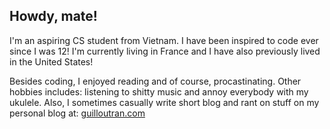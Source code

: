 ## Howdy, mate!

I'm an aspiring CS student from Vietnam. I have been inspired to code ever since I was 12! I'm currently living in France and I have also previously lived in the United States!

Besides coding, I enjoyed reading and of course, procastinating. Other hobbies includes: listening to shitty music and annoy everybody with my ukulele. Also, I sometimes casually write short blog and rant on stuff on my personal blog at: [guilloutran.com](https://blog.guilloutran.com)
